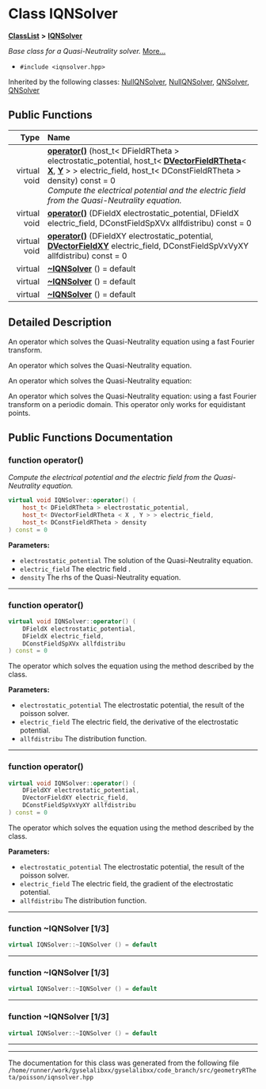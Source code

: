 

# Class IQNSolver



[**ClassList**](annotated.md) **>** [**IQNSolver**](classIQNSolver.md)



_Base class for a Quasi-Neutrality solver._ [More...](#detailed-description)

* `#include <iqnsolver.hpp>`





Inherited by the following classes: [NullQNSolver](classNullQNSolver.md),  [NullQNSolver](classNullQNSolver.md),  [QNSolver](classQNSolver.md),  [QNSolver](classQNSolver.md)
































## Public Functions

| Type | Name |
| ---: | :--- |
| virtual void | [**operator()**](#function-operator) (host\_t&lt; DFieldRTheta &gt; electrostatic\_potential, host\_t&lt; [**DVectorFieldRTheta**](classVectorField.md)&lt; [**X**](structX.md), [**Y**](structY.md) &gt; &gt; electric\_field, host\_t&lt; DConstFieldRTheta &gt; density) const = 0<br>_Compute the electrical potential and the electric field from the Quasi-Neutrality equation._  |
| virtual void | [**operator()**](#function-operator_1) (DFieldX electrostatic\_potential, DFieldX electric\_field, DConstFieldSpXVx allfdistribu) const = 0<br> |
| virtual void | [**operator()**](#function-operator_2) (DFieldXY electrostatic\_potential, [**DVectorFieldXY**](classVectorField.md) electric\_field, DConstFieldSpVxVyXY allfdistribu) const = 0<br> |
| virtual  | [**~IQNSolver**](#function-iqnsolver-13) () = default<br> |
| virtual  | [**~IQNSolver**](#function-iqnsolver-13) () = default<br> |
| virtual  | [**~IQNSolver**](#function-iqnsolver-13) () = default<br> |




























## Detailed Description


An operator which solves the Quasi-Neutrality equation using a fast Fourier transform.


An operator which solves the Quasi-Neutrality equation.


An operator which solves the Quasi-Neutrality equation: 


An operator which solves the Quasi-Neutrality equation:  using a fast Fourier transform on a periodic domain. This operator only works for equidistant points. 


    
## Public Functions Documentation




### function operator() 

_Compute the electrical potential and the electric field from the Quasi-Neutrality equation._ 
```C++
virtual void IQNSolver::operator() (
    host_t< DFieldRTheta > electrostatic_potential,
    host_t< DVectorFieldRTheta < X , Y > > electric_field,
    host_t< DConstFieldRTheta > density
) const = 0
```





**Parameters:**


* `electrostatic_potential` The solution of the Quasi-Neutrality equation. 
* `electric_field` The electric field . 
* `density` The rhs of the Quasi-Neutrality equation. 




        

<hr>



### function operator() 

```C++
virtual void IQNSolver::operator() (
    DFieldX electrostatic_potential,
    DFieldX electric_field,
    DConstFieldSpXVx allfdistribu
) const = 0
```



The operator which solves the equation using the method described by the class.




**Parameters:**


* `electrostatic_potential` The electrostatic potential, the result of the poisson solver. 
* `electric_field` The electric field, the derivative of the electrostatic potential. 
* `allfdistribu` The distribution function. 




        

<hr>



### function operator() 

```C++
virtual void IQNSolver::operator() (
    DFieldXY electrostatic_potential,
    DVectorFieldXY electric_field,
    DConstFieldSpVxVyXY allfdistribu
) const = 0
```



The operator which solves the equation using the method described by the class.




**Parameters:**


* `electrostatic_potential` The electrostatic potential, the result of the poisson solver. 
* `electric_field` The electric field, the gradient of the electrostatic potential. 
* `allfdistribu` The distribution function. 




        

<hr>



### function ~IQNSolver [1/3]

```C++
virtual IQNSolver::~IQNSolver () = default
```




<hr>



### function ~IQNSolver [1/3]

```C++
virtual IQNSolver::~IQNSolver () = default
```




<hr>



### function ~IQNSolver [1/3]

```C++
virtual IQNSolver::~IQNSolver () = default
```




<hr>

------------------------------
The documentation for this class was generated from the following file `/home/runner/work/gyselalibxx/gyselalibxx/code_branch/src/geometryRTheta/poisson/iqnsolver.hpp`

